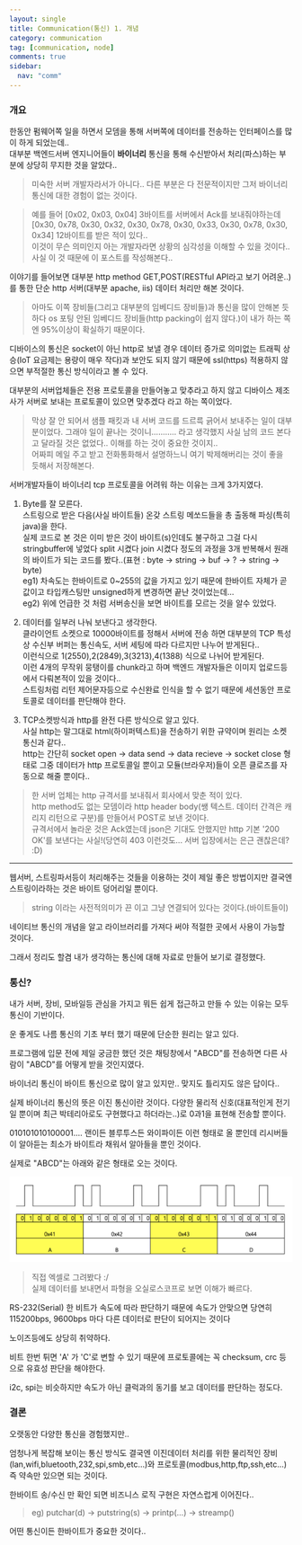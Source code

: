 ```yaml
---
layout: single
title: Communication(통신) 1. 개념
category: communication
tag: [communication, node]
comments: true
sidebar:
  nav: "comm"
---
```


### 개요

한동안 펌웨어쪽 일을 하면서 모뎀을 통해 서버쪽에 데이터를 전송하는 인터페이스를 많이 하게 되었는데..  
대부분 백엔드서버 엔지니어들이 **바이너리** 통신을 통해 수신받아서 처리(파스)하는 부분에 상당히 무지한 것을 알았다..

> 미숙한 서버 개발자라서가 아니다.. 다른 부분은 다 전문적이지만 그저 바이너리 통신에 대한 경험이 없는 것이다. 

> 예를 들어 [0x02, 0x03, 0x04] 3바이트를 서버에서 Ack를 보내줘야하는데 [0x30, 0x78, 0x30, 0x32, 0x30, 0x78, 0x30, 0x33, 0x30, 0x78, 0x30, 0x34] 12바이트를 받은 적이 있다..  
이것이 무슨 의미인지 아는 개발자라면 상황의 심각성을 이해할 수 있을 것이다..  
사실 이 것 때문에 이 포스트를 작성해본다..

이야기를 들어보면 대부분 http method GET,POST(RESTful API라고 보기 어려운..)를 통한 단순 http 서버(대부분 apache, iis) 데이터 처리만 해본 것이다.

> 아마도 이쪽 장비들(그리고 대부분의 임베디드 장비들)과 통신을 많이 안해본 듯 하다 os 포팅 안된 임베디드 장비들(http packing이 쉽지 않다.)이 내가 하는 쪽엔 95%이상이 확실하기 때문이다. 

디바이스의 통신은 socket이 아닌 http로 보낼 경우 데이터 증가로 의미없는 트래픽 상승(IoT 요금제는 용량이 매우 작다)과 보안도 되지 않기 때문에 ssl(https) 적용하지 않으면 부적절한 통신 방식이라고 볼 수 있다.  

대부분의 서버업체들은 전용 프로토콜을 만들어놓고 맞추라고 하지 않고 디바이스 제조사가 서버로 보내는 프로토콜이 있으면 맞추겠다 라고 하는 쪽이었다.

> 막상 잘 안 되어서 샘플 패킷과 내 서버 코드를 드르륵 긁어서 보내주는 일이 대부분이었다. 그래야 일이 끝나는 것이니........... 라고 생각했지 사실 남의 코드 본다고 달라질 것은 없었다.. 이해를 하는 것이 중요한 것이지..  
어짜피 메일 주고 받고 전화통화해서 설명하느니 여기 박제해버리는 것이 좋을 듯해서 저장해본다.

서버개발자들이 바이너리 tcp 프로토콜을 어려워 하는 이유는 크게 3가지였다.

1. Byte를 잘 모른다.  
스트링으로 받은 다음(사실 바이트들) 온갖 스트링 메쏘드들을 총 출동해 파싱(특히 java)을 한다.  
실제 코드로 본 것은 이미 받은 것이 바이트(s)인데도 불구하고 그걸 다시 stringbuffer에 넣었다 split 시켰다 join 시켰다 정도의 과정을 3개 반복해서 원래의 바이트가 되는 코드를 봤다..(표현 : byte -> string -> buf -> ? -> string -> byte)  
eg1) 차속도는 한바이트로 0~255의 값을 가지고 있기 때문에 한바이트 자체가 곧 값이고 타입캐스팅만 unsigned하게 변경하면 끝난 것이었는데...  
eg2) 위에 언급한 것 처럼 서버송신을 보면 바이트를 모르는 것을 알수 있었다.

2. 데이터를 일부러 나눠 보낸다고 생각한다.  
클라이언트 소켓으로 10000바이트를 정해서 서버에 전송 하면 대부분의 TCP 특성상 수신부 버퍼는 통신속도, 서버 세팅에 따라 다르지만 나누어 받게된다..  
이런식으로 1(2550),2(2849),3(3213),4(1388) 식으로 나뉘어 받게된다.  
이런 4개의 무작위 뭉탱이를 chunk라고 하며 백엔드 개발자들은 이미지 업로드등에서 다뤄본적이 있을 것이다..   
스트링처럼 리턴 제어문자등으로 수신완료 인식을 할 수 없기 때문에 세션동안 프로토콜로 데이터를 판단해야 한다.

3. TCP소켓방식과 http를 완전 다른 방식으로 알고 있다.  
사실 http는 말그대로 html(하이퍼텍스트)을 전송하기 위한 규약이며 원리는 소켓통신과 같다..  
http는 간단히 socket open -> data send -> data recieve -> socket close 형태로 그중 데이터가 http 프로토콜일 뿐이고 모듈(브라우저)들이 오픈 클로즈를 자동으로 해줄 뿐이다..  

> 한 서버 업체는 http 규격서를 보내줘서 회사에서 맞춘 적이 있다.    
http method도 없는 모뎀이라 http header body(쌩 텍스트. 데이터 간격은 캐리지 리턴으로 구분)를 만들어서 POST로 보낸 것이다.    
규격서에서 놀라운 것은 Ack였는데 json은 기대도 안했지만 http 기본 '200 OK'를 보낸다는 사실!(당연히 403 이런것도... 서버 입장에서는 은근 괜찮은데? :D)

---

웹서버, 스트링파서등이 처리해주는 것들을 이용하는 것이 제일 좋은 방법이지만 결국엔 스트링이라하는 것은 바이트 덩어리일 뿐이다.

> string 이라는 사전적의미가 끈 이고 그냥 연결되어 있다는 것이다.(바이트들이)

네이티브 통신의 개념을 알고 라이브러리를 가져다 써야 적절한 곳에서 사용이 가능할 것이다.

그래서 정리도 할겸 내가 생각하는 통신에 대해 자료로 만들어 보기로 결정했다.

### 통신?

내가 서버, 장비, 모바일등 관심을 가지고 뭐든 쉽게 접근하고 만들 수 있는 이유는 모두 통신이 기반이다.
 
운 좋게도 나름 통신의 기초 부터 했기 때문에 단순한 원리는 알고 있다.

프로그램에 입문 전에 제일 궁금한 했던 것은 채팅창에서 "ABCD"를 전송하면 다른 사람이 "ABCD"를 어떻게 받을 것인지였다.

바이너리 통신이 바이트 통신으로 많이 알고 있지만.. 맞지도 틀리지도 않은 답이다..

실제 바이너리 통신의 뜻은 이진 통신이란 것이다. 다양한 물리적 신호(대표적인게 전기일 뿐이며 최근 박테리아로도 구현했다고 하더라는..)로 0과1을 표현해 전송할 뿐이다.

010101010100001.... 랜이든 블루투스든 와이파이든 이런 형태로 올 뿐인데 리시버들이 알아듣는 최소가 바이트라 채워서 알아들을 뿐인 것이다.
 
실제로 "ABCD"는 아래와 같은 형태로 오는 것이다.

![alt image](/images/comm/1.png) 

> 직접 엑셀로 그려봤다 :/  
실제 데이터를 보내면서 파형을 오실로스코프로 보면 이해가 빠르다.

RS-232(Serial) 한 비트가 속도에 따라 판단하기 때문에 속도가 안맞으면 당연히 115200bps, 9600bps 마다 다른 데이터로 판단이 되어지는 것이다

노이즈등에도 상당히 취약하다.

비트 한번 튀면 'A' 가 'C'로 변할 수 있기 때문에 프로토콜에는 꼭 checksum, crc 등으로 유효성 판단을 해야한다.

i2c, spi는 비슷하지만 속도가 아닌 클럭과의 동기를 보고 데이터를 판단하는 정도다.

### 결론

오랫동안 다양한 통신을 경험했지만.. 

엄청나게 복잡해 보이는 통신 방식도 결국엔 이진데이터 처리를 위한 물리적인 장비(lan,wifi,bluetooth,232,spi,smb,etc...)와 프로토콜(modbus,http,ftp,ssh,etc...) 즉 약속만 있으면 되는 것이다.
  
한바이트 송/수신 만 확인 되면 비즈니스 로직 구현은 자연스럽게 이어진다..

> eg) putchar(d) -> putstring(s) -> printp(...) -> streamp()

어떤 통신이든 한바이트가 중요한 것이다..